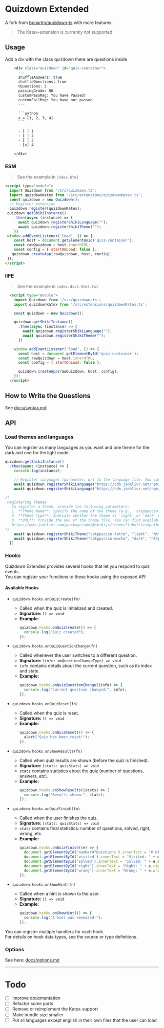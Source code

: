 # Quizdown Extended

A fork from [bonartm/quizdown-js](https://github.com/bonartm/quizdown-js) with more features.
> The Katex-extension is currently not supported

## Usage
Add a div with the class quizdown there are questions inside
``` html
    <div class="quizdown" id="quiz-container">
      ---
      shuffleAnswers: true
      shuffleQuestions: true
      nQuestions: 5
      passingGrade: 80
      customPassMsg: You have Passed!
      customFailMsg: You have not passed
      ---

      ```python
      x = [1, 2, 3, 4]
      ```

      - [ ] 1
      - [ ] 2
      - [ ] 3
      - [x] 4

    </div>
```

### ESM
> See the example in `index.html`
``` html
<script type="module">
  import Quizdown from '/src/quizdown.ts';
  import quizdownKatex from '/src/extensions/quizdownKatex.ts';
  const quizdown = new Quizdown();
  // Register extension
  quizdown.register(quizdownKatex);
 quizdown.getShikiInstance()
    .then(async (instance) => {
      await quizdown.registerShikiLanguage("");
      await quizdown.registerShikiTheme("");
    })
 window.addEventListener('load', () => {
    const host = document.getElementById('quiz-container');
    const rawQuizdown = host.innerHTML;
    const config = { startOnLoad: false };
   quizdown.createApp(rawQuizdown, host, config);
 });
</script>

```
### IIFE
> See the example in `index.dist.html.txt`
``` html
  <script type="module">
    import Quizdown from '/src/quizdown.ts';
    import quizdownKatex from '/src/extensions/quizdownKatex.ts';

    const quizdown = new Quizdown();

    quizdown.getShikiInstance()
      .then(async (instance) => {
        await quizdown.registerShikiLanguage("");
        await quizdown.registerShikiTheme("");
      })

    window.addEventListener('load', () => {
      const host = document.getElementById('quiz-container');
      const rawQuizdown = host.innerHTML;
      const config = { startOnLoad: false };

      quizdown.createApp(rawQuizdown, host, config);
    });
  </script>
```

## How to Write the Questions

See [docs/syntax.md](docs/syntax.md)

## API

### Load themes and languages

You can register as many languages as you want and one theme for the dark and one for the light mode.  
``` javascript
quizdown.getShikiInstance()
  .then(async (instance) => {
    console.log(instance);

    // Register languages (parameter: url to the language file. You can find them here: https://www.jsdelivr.com/package/npm/@shikijs/langs?tab=files&path=dist)
    await quizdown.registerShikiLanguage("https://cdn.jsdelivr.net/npm/@shikijs/langs@3.8.0/dist/python.mjs");
    await quizdown.registerShikiLanguage("https://cdn.jsdelivr.net/npm/@shikijs/langs@3.8.0/dist/javascript.mjs");

/*
 Registering Themes
   To register a theme, provide the following parameters:
   1. **Theme Name**: Specify the name of the theme (e.g., 'catppuccin-latte', 'github-dark', if you get it from jsdelivr it is the filename).
   2. **Theme Type**: Indicate whether the theme is 'light' or 'dark' mode.
   3. **URL**: Provide the URL of the theme file. You can find available themes and their URLs on jsdelivr at:
   https://www.jsdelivr.com/package/npm/@shikijs/themes?tab=files&path=dist
*/
    await quizdown.registerShikiTheme("catppuccin-latte", "light", "https://cdn.jsdelivr.net/npm/@shikijs/themes@3.8.0/dist/catppuccin-latte.mjs");
    await quizdown.registerShikiTheme("catppuccin-mocha", "dark", "https://cdn.jsdelivr.net/npm/@shikijs/themes@3.8.0/dist/catppuccin-mocha.mjs");
  })
```

### Hooks

Quizdown Extended provides several hooks that let you respond to quiz events.  
You can register your functions to these hooks using the exposed API:

#### Available Hooks

- `quizdown.hooks.onQuizCreate(fn)`
  - Called when the quiz is initialized and created.
  - **Signature:** `() => void`
  - **Example:**
    ```javascript
    quizdown.hooks.onQuizCreate(() => {
      console.log("Quiz created");
    });
    ```

- `quizdown.hooks.onQuizQuestionChange(fn)`
  - Called whenever the user switches to a different question.
  - **Signature:** `(info: onQuestionChangeType) => void`
  - `info` contains details about the current question, such as its index and state.
  - **Example:**
    ```javascript
    quizdown.hooks.onQuizQuestionChange((info) => {
      console.log("Current question changed:", info);
    });
    ```

- `quizdown.hooks.onQuizReset(fn)`
  - Called when the quiz is reset.
  - **Signature:** `() => void`
  - **Example:**
    ```javascript
    quizdown.hooks.onQuizReset(() => {
      alert("Quiz has been reset!");
    });
    ```

- `quizdown.hooks.onShowResults(fn)`
  - Called when quiz results are shown (before the quiz is finished).
  - **Signature:** `(stats: quizStats) => void`
  - `stats` contains statistics about the quiz (number of questions, answers, etc).
  - **Example:**
    ```javascript
    quizdown.hooks.onShowResults((stats) => {
      console.log("Results shown:", stats);
    });
    ```

- `quizdown.hooks.onQuizFinish(fn)`
  - Called when the user finishes the quiz.
  - **Signature:** `(stats: quizStats) => void`
  - `stats` contains final statistics: number of questions, solved, right, wrong, etc.
  - **Example:**
    ```javascript
    quizdown.hooks.onQuizFinish((e) => {
      document.getElementById('numberOfQuestions').innerText = "# of questions: " + e.numberOfQuestions;
      document.getElementById('visited').innerText = "Visited: " + e.visited;
      document.getElementById('solved').innerText = "Solved: " + e.solved;
      document.getElementById('right').innerText = "Right: " + e.right;
      document.getElementById('wrong').innerText = "Wrong: " + e.wrong;
    });
    ```

- `quizdown.hooks.onShowHint(fn)`
  - Called when a hint is shown to the user.
  - **Signature:** `() => void`
  - **Example:**
    ```javascript
    quizdown.hooks.onShowHint(() => {
      console.log("A hint was revealed!");
    });
    ```

You can register multiple handlers for each hook.  
For details on hook data types, see the source or type definitions.

### Options
See here: [docs/options.md](docs/options.md)

---

# Todo
- [ ] Improve doucmentation
- [ ] Refactor some parts
- [ ] Remove or reimplement the Katex-support
- [ ] Make bundle size smaller
- [ ] Put all languages except english in their own files that the user can load